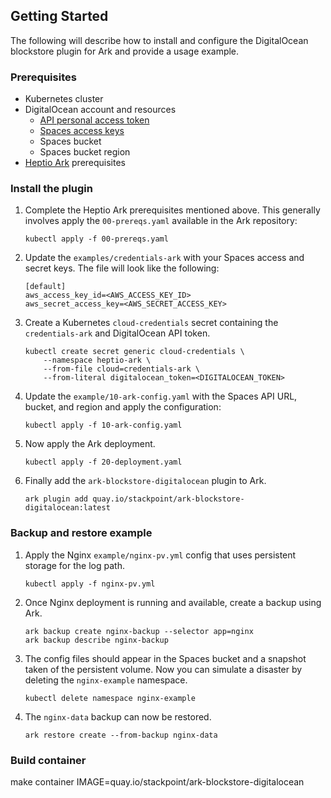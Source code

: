## Getting Started

The following will describe how to install and configure the DigitalOcean blockstore plugin for Ark and provide a usage example.

### Prerequisites

* Kubernetes cluster
* DigitalOcean account and resources
  * [API personal access token](https://www.digitalocean.com/docs/api/create-personal-access-token/)
  * [Spaces access keys](https://www.digitalocean.com/docs/spaces/how-to/administrative-access/)
  * Spaces bucket
  * Spaces bucket region
* [Heptio Ark](https://heptio.github.io/ark/master/quickstart.html) prerequisites

### Install the plugin

1. Complete the Heptio Ark prerequisites mentioned above. This generally involves apply the `00-prereqs.yaml` available in the Ark repository:

    ```
    kubectl apply -f 00-prereqs.yaml
    ```

2. Update the `examples/credentials-ark` with your Spaces access and secret keys. The file will look like the following:

    ```
    [default]
    aws_access_key_id=<AWS_ACCESS_KEY_ID>
    aws_secret_access_key=<AWS_SECRET_ACCESS_KEY>
    ```

3. Create a Kubernetes `cloud-credentials` secret containing the `credentials-ark` and DigitalOcean API token.

    ```
    kubectl create secret generic cloud-credentials \
        --namespace heptio-ark \
        --from-file cloud=credentials-ark \
        --from-literal digitalocean_token=<DIGITALOCEAN_TOKEN>
    ```

4. Update the `example/10-ark-config.yaml` with the Spaces API URL, bucket, and region and apply the configuration:

    ```
    kubectl apply -f 10-ark-config.yaml
    ```

5. Now apply the Ark deployment.

    ```
    kubectl apply -f 20-deployment.yaml
    ```

6. Finally add the `ark-blockstore-digitalocean` plugin to Ark.

    ```
    ark plugin add quay.io/stackpoint/ark-blockstore-digitalocean:latest
    ```

### Backup and restore example

1. Apply the Nginx `example/nginx-pv.yml` config that uses persistent storage for the log path.

    ```
    kubectl apply -f nginx-pv.yml
    ```

2. Once Nginx deployment is running and available, create a backup using Ark.

    ```
    ark backup create nginx-backup --selector app=nginx
    ark backup describe nginx-backup
    ```

3. The config files should appear in the Spaces bucket and a snapshot taken of the persistent volume. Now you can simulate a disaster by deleting the `nginx-example` namespace.

    ```
    kubectl delete namespace nginx-example
    ```

4. The `nginx-data` backup can now be restored.

    ```
    ark restore create --from-backup nginx-data
    ```

### Build container

make container IMAGE=quay.io/stackpoint/ark-blockstore-digitalocean
